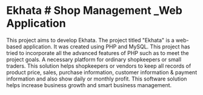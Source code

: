 # Ekhata # Shop Management _Web Application 
This project aims to develop Ekhata. The project titled "Ekhata" is a web-based application. It was created using PHP and MySQL. This project has tried to incorporate all the advanced features of PHP such as to meet the project goals. A necessary platform for ordinary shopkeepers or small traders. This solution helps shopkeepers or vendors to keep all records of product price, sales, purchase information, customer information & payment information and also show daily or monthly profit. This software solution helps increase business growth and smart business management.  

